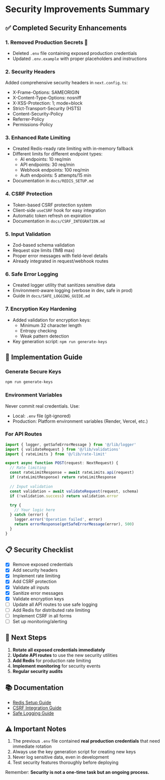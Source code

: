 # Security Improvements Summary

## ✅ Completed Security Enhancements

### 1. **Removed Production Secrets** 🚨
- Deleted `.env` file containing exposed production credentials
- Updated `.env.example` with proper placeholders and instructions

### 2. **Security Headers** 
Added comprehensive security headers in `next.config.ts`:
- X-Frame-Options: SAMEORIGIN
- X-Content-Type-Options: nosniff
- X-XSS-Protection: 1; mode=block
- Strict-Transport-Security (HSTS)
- Content-Security-Policy
- Referrer-Policy
- Permissions-Policy

### 3. **Enhanced Rate Limiting**
- Created Redis-ready rate limiting with in-memory fallback
- Different limits for different endpoint types:
  - AI endpoints: 10 req/min
  - API endpoints: 30 req/min
  - Webhook endpoints: 100 req/min
  - Auth endpoints: 5 attempts/15 min
- Documentation in `docs/REDIS_SETUP.md`

### 4. **CSRF Protection**
- Token-based CSRF protection system
- Client-side `useCSRF` hook for easy integration
- Automatic token refresh on expiration
- Documentation in `docs/CSRF_INTEGRATION.md`

### 5. **Input Validation**
- Zod-based schema validation
- Request size limits (1MB max)
- Proper error messages with field-level details
- Already integrated in request/webhook routes

### 6. **Safe Error Logging**
- Created logger utility that sanitizes sensitive data
- Environment-aware logging (verbose in dev, safe in prod)
- Guide in `docs/SAFE_LOGGING_GUIDE.md`

### 7. **Encryption Key Hardening**
- Added validation for encryption keys:
  - Minimum 32 character length
  - Entropy checking
  - Weak pattern detection
- Key generation script: `npm run generate-keys`

## 🔧 Implementation Guide

### Generate Secure Keys
```bash
npm run generate-keys
```

### Environment Variables
Never commit real credentials. Use:
- Local: `.env` file (git-ignored)
- Production: Platform environment variables (Render, Vercel, etc.)

### For API Routes
```typescript
import { logger, getSafeErrorMessage } from '@/lib/logger'
import { validateRequest } from '@/lib/validations'
import { rateLimits } from '@/lib/rate-limit'

export async function POST(request: NextRequest) {
  // Rate limiting
  const rateLimitResponse = await rateLimits.api(request)
  if (rateLimitResponse) return rateLimitResponse
  
  // Input validation
  const validation = await validateRequest(request, schema)
  if (!validation.success) return validation.error
  
  try {
    // Your logic here
  } catch (error) {
    logger.error('Operation failed', error)
    return errorResponse(getSafeErrorMessage(error), 500)
  }
}
```

## 📋 Security Checklist

- [x] Remove exposed credentials
- [x] Add security headers
- [x] Implement rate limiting
- [x] Add CSRF protection
- [x] Validate all inputs
- [x] Sanitize error messages
- [x] Validate encryption keys
- [ ] Update all API routes to use safe logging
- [ ] Add Redis for distributed rate limiting
- [ ] Implement CSRF in all forms
- [ ] Set up monitoring/alerting

## 🚀 Next Steps

1. **Rotate all exposed credentials immediately**
2. **Update API routes** to use the new security utilities
3. **Add Redis** for production rate limiting
4. **Implement monitoring** for security events
5. **Regular security audits** 

## 📚 Documentation

- [Redis Setup Guide](./docs/REDIS_SETUP.md)
- [CSRF Integration Guide](./docs/CSRF_INTEGRATION.md)
- [Safe Logging Guide](./docs/SAFE_LOGGING_GUIDE.md)

## ⚠️ Important Notes

1. The previous `.env` file contained **real production credentials** that need immediate rotation
2. Always use the key generation script for creating new keys
3. Never log sensitive data, even in development
4. Test security features thoroughly before deploying

Remember: **Security is not a one-time task but an ongoing process.**